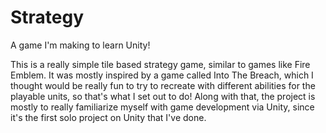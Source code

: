 # Strategy
A game I'm making to learn Unity!

This is a really simple tile based strategy game, similar to games like Fire Emblem. It was mostly inspired by a game called Into
The Breach, which I thought would be really fun to try to recreate with different abilities for the playable units, so that's what
I set out to do! Along with that, the project is mostly to really familiarize myself with game development via Unity, since it's the
first solo project on Unity that I've done. 
